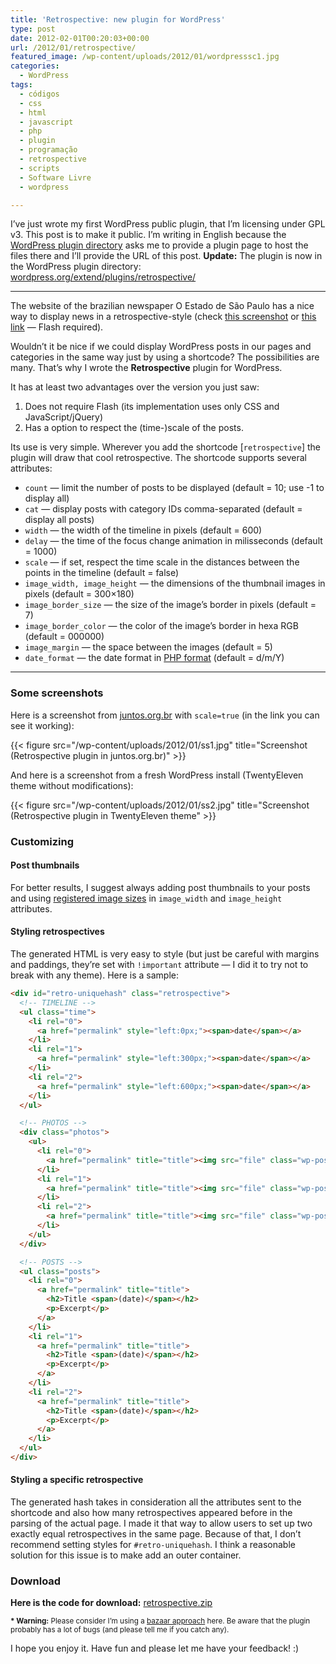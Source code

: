 ```yaml
---
title: 'Retrospective: new plugin for WordPress'
type: post
date: 2012-02-01T00:20:03+00:00
url: /2012/01/retrospective/
featured_image: /wp-content/uploads/2012/01/wordpresssc1.jpg
categories:
  - WordPress
tags:
  - códigos
  - css
  - html
  - javascript
  - php
  - plugin
  - programação
  - retrospective
  - scripts
  - Software Livre
  - wordpress

---
```

I’ve just wrote my first WordPress public plugin, that I’m licensing under GPL v3. This post is to make it public. I’m writing in English because the [WordPress plugin directory][1] asks me to provide a plugin page to host the files there and I’ll provide the URL of this post. **Update:** The plugin is now in the WordPress plugin directory: [wordpress.org/extend/plugins/retrospective/][2]

* * *

The website of the brazilian newspaper O Estado de São Paulo has a nice way to display news in a retrospective-style (check [this screenshot][3] or [this link][4] — Flash required).

Wouldn’t it be nice if we could display WordPress posts in our pages and categories in the same way just by using a shortcode? The possibilities are many. That’s why I wrote the **Retrospective** plugin for WordPress.

It has at least two advantages over the version you just saw:

  1. Does not require Flash (its implementation uses only CSS and JavaScript/jQuery)
  2. Has a option to respect the (time-)scale of the posts.

Its use is very simple. Wherever you add the shortcode [`retrospective`] the plugin will draw that cool retrospective. The shortcode supports several attributes:

  * `count` — limit the number of posts to be displayed (default = 10; use -1 to display all)
  * `cat` — display posts with category IDs comma-separated (default = display all posts)
  * `width` — the width of the timeline in pixels (default = 600)
  * `delay` — the time of the focus change animation in milisseconds (default = 1000)
  * `scale` — if set, respect the time scale in the distances between the points in the timeline (default = false)
  * `image_width, image_height` — the dimensions of the thumbnail images in pixels (default = 300×180)
  * `image_border_size` — the size of the image’s border in pixels (default = 7)
  * `image_border_color` — the color of the image’s border in hexa RGB (default = 000000)
  * `image_margin` — the space between the images (default = 5)
  * `date_format` — the date format in [PHP format][5] (default = d/m/Y)

* * *

### Some screenshots

Here is a screenshot from [juntos.org.br][6] with `scale=true` (in the link you can see it working):

{{< figure src="/wp-content/uploads/2012/01/ss1.jpg" title="Screenshot (Retrospective plugin in juntos.org.br)" >}}

And here is a screenshot from a fresh WordPress install (TwentyEleven theme without modifications):

{{< figure src="/wp-content/uploads/2012/01/ss2.jpg" title="Screenshot (Retrospective plugin in TwentyEleven theme" >}}

### Customizing

#### Post thumbnails

For better results, I suggest always adding post thumbnails to your posts and using [registered image sizes][7] in `image_width` and `image_height` attributes.

#### Styling retrospectives

The generated HTML is very easy to style (but just be careful with margins and paddings, they’re set with `!important` attribute — I did it to try not to break with any theme). Here is a sample:

```html
<div id="retro-uniquehash" class="retrospective">
  <!-- TIMELINE -->
  <ul class="time">
    <li rel="0">
      <a href="permalink" style="left:0px;"><span>date</span></a>
    </li>
    <li rel="1">
      <a href="permalink" style="left:300px;"><span>date</span></a>
    </li>
    <li rel="2">
      <a href="permalink" style="left:600px;"><span>date</span></a>
    </li>
  </ul>

  <!-- PHOTOS -->
  <div class="photos">
    <ul>
      <li rel="0">
        <a href="permalink" title="title"><img src="file" class="wp-post-image" /></a>
      </li>
      <li rel="1">
        <a href="permalink" title="title"><img src="file" class="wp-post-image" /></a>
      </li>
      <li rel="2">
        <a href="permalink" title="title"><img src="file" class="wp-post-image" /></a>
      </li>
    </ul>
  </div>

  <!-- POSTS -->
  <ul class="posts">
    <li rel="0">
      <a href="permalink" title="title">
        <h2>Title <span>(date)</span></h2>
        <p>Excerpt</p>
      </a>
    </li>
    <li rel="1">
      <a href="permalink" title="title">
        <h2>Title <span>(date)</span></h2>
        <p>Excerpt</p>
      </a>
    </li>
    <li rel="2">
      <a href="permalink" title="title">
        <h2>Title <span>(date)</span></h2>
        <p>Excerpt</p>
      </a>
    </li>
  </ul>
</div>
```

#### Styling a specific retrospective

The generated hash takes in consideration all the attributes sent to the shortcode and also how many retrospectives appeared before in the parsing of the actual page. I made it that way to allow users to set up two exactly equal retrospectives in the same page. Because of that, I don’t recommend setting styles for `#retro-uniquehash`. I think a reasonable solution for this issue is to make add an outer container.

### Download

**Here is the code for download:** [retrospective.zip][8]

<small><strong>* Warning:</strong> Please consider I’m using a <a href="http://catb.org/~esr/writings/homesteading/">bazaar approach</a> here. Be aware that the plugin probably has a lot of bugs (and please tell me if you catch any).</small>

I hope you enjoy it. Have fun and please let me have your feedback! :)

 [1]: https://wordpress.org/extend/plugins/add/
 [2]: https://wordpress.org/extend/plugins/retrospective/
 [3]: http://tiagomadeira.com/wp-content/uploads/2012/01/estadao.jpg
 [4]: http://www.estadao.com.br/especiais/choque-nas-ruas,158638.htm
 [5]: http://php.net/date
 [6]: http://juntos.org.br/juntos/internet/
 [7]: https://codex.wordpress.org/Function_Reference/add_image_size
 [8]: http://tiagomadeira.com/wp-content/uploads/2012/01/retrospective.zip

